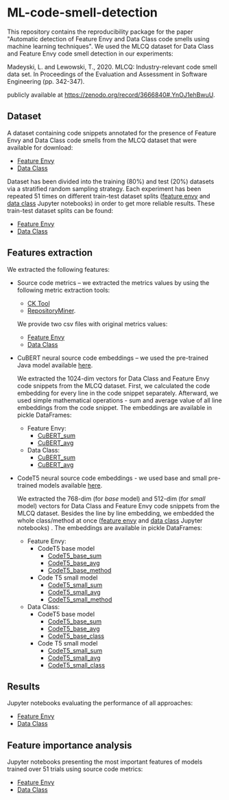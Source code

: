 # ML-code-smell-detection
This repository contains the reproducibility package for the paper "Automatic detection of Feature Envy and Data Class code smells using machine learning techniques". We used the MLCQ dataset for Data Class and Feature Envy code smell detection in our experiments:

Madeyski, L. and Lewowski, T., 2020. MLCQ: Industry-relevant code smell data set. In Proceedings of the Evaluation and Assessment in Software Engineering (pp. 342-347).

publicly available at https://zenodo.org/record/3666840#.YnOJ1ehBwuU. 

## Dataset
A dataset containing code snippets annotated for the presence of Feature Envy and Data Class code smells from the MLCQ dataset that were available for download:
* [Feature Envy](https://github.com/milica-skipina/ML-code-smell-detection/blob/main/feature_envy/data/feature_envy.csv)
* [Data Class](https://github.com/milica-skipina/ML-code-smell-detection/blob/main/data_class/data/data_class.csv)

Dataset has been divided into the training (80%) and test (20%) datasets via a stratified random sampling strategy. Each experiment has been repeated 51 times on different train-test dataset splits ([feature envy](https://github.com/milica-skipina/ML-code-smell-detection/blob/main/feature_envy/data/Train_Test_Split.ipynb) and [data class](https://github.com/milica-skipina/ML-code-smell-detection/blob/main/data_class/data/Train_Test_Split.ipynb) Jupyter notebooks) in order to get more reliable results. These train-test dataset splits can be found:
* [Feature Envy](https://github.com/milica-skipina/ML-code-smell-detection/tree/main/feature_envy/data/data_splits)
* [Data Class](https://github.com/milica-skipina/ML-code-smell-detection/tree/main/data_class/data/data_splits)

## Features extraction
We extracted the following features:
* Source code metrics – we extracted the metrics values by using the following metric extraction tools:
  * [CK Tool](https://github.com/mauricioaniche/ck/)
  * [RepositoryMiner](https://github.com/antoineBarbez/RepositoryMiner/).

   We provide two csv files with original metrics values:
    * [Feature Envy](https://github.com/milica-skipina/ML-code-smell-detection/blob/main/feature_envy/data/embedded_datasets/metrics_dataset.csv)
    * [Data Class](https://github.com/milica-skipina/ML-code-smell-detection/blob/main/data_class/data/embedded_datasets/metrics_dataset.csv)
  
* CuBERT neural source code embeddings – we used the pre-trained Java model available [here](https://github.com/google-research/google-research/tree/master/cubert).

  We extracted the 1024-dim vectors for Data Class and Feature Envy code snippets from the MLCQ dataset. First, we calculated the code embedding for every line in the code snippet separately. Afterward, we used simple mathematical operations - sum and average value of all line embeddings from the code snippet. The embeddings are available in pickle DataFrames:
  * Feature Envy:
    * [CuBERT_sum](https://github.com/milica-skipina/ML-code-smell-detection/blob/main/feature_envy/data/embedded_datasets/cubert_embedding_sum.pkl)
    * [CuBERT_avg](https://github.com/milica-skipina/ML-code-smell-detection/blob/main/feature_envy/data/embedded_datasets/cubert_embedding_avg.pkl)
  * Data Class:
    * [CuBERT_sum](https://github.com/milica-skipina/ML-code-smell-detection/blob/main/data_class/data/embedded_datasets/cubert_embedding_sum.pkl)
    * [CuBERT_avg](https://github.com/milica-skipina/ML-code-smell-detection/blob/main/data_class/data/embedded_datasets/cubert_embedding_avg.pkl)

* CodeT5 neural source code embeddings - we used base and small pre-trained models available [here](https://console.cloud.google.com/storage/browser/sfr-codet5-data-research/pretrained_models;tab=objects?pageState=(%22StorageObjectListTable%22:(%22f%22:%22%255B%255D%22))&prefix=&forceOnObjectsSortingFiltering=false).

  We extracted the 768-dim (for *base* model) and 512-dim (for *small* model) vectors for Data Class and Feature Envy code snippets from the MLCQ dataset. Besides the line by line embedding, we embedded the whole class/method at once ([feature envy](https://github.com/milica-skipina/ML-code-smell-detection/blob/main/feature_envy/data/T5_embedding.py) and [data class](https://github.com/milica-skipina/ML-code-smell-detection/blob/main/data_class/data/T5_embedding.py) Jupyter notebooks) . The embeddings are available in pickle DataFrames:
  * Feature Envy:
    * CodeT5 base model 
      * [CodeT5_base_sum](https://github.com/milica-skipina/ML-code-smell-detection/blob/main/feature_envy/data/embedded_datasets/T5_base_line_sum.pkl)
      * [CodeT5_base_avg](https://github.com/milica-skipina/ML-code-smell-detection/blob/main/feature_envy/data/embedded_datasets/T5_base_line_avg.pkl)
      * [CodeT5_base_method](https://github.com/milica-skipina/ML-code-smell-detection/blob/main/feature_envy/data/embedded_datasets/T5_base.pkl)
    * Code T5 small model
      * [CodeT5_small_sum](https://github.com/milica-skipina/ML-code-smell-detection/blob/main/feature_envy/data/embedded_datasets/T5_small_line_sum.pkl)
      * [CodeT5_small_avg](https://github.com/milica-skipina/ML-code-smell-detection/blob/main/feature_envy/data/embedded_datasets/T5_small_line_avg.pkl)
      * [CodeT5_small_method](https://github.com/milica-skipina/ML-code-smell-detection/blob/main/feature_envy/data/embedded_datasets/T5_small.pkl)
  * Data Class:
    * CodeT5 base model 
      * [CodeT5_base_sum](https://github.com/milica-skipina/ML-code-smell-detection/blob/main/data_class/data/embedded_datasets/T5_base_line_sum.pkl)
      * [CodeT5_base_avg](https://github.com/milica-skipina/ML-code-smell-detection/blob/main/data_class/data/embedded_datasets/T5_base_line_avg.pkl)
      * [CodeT5_base_class](https://github.com/milica-skipina/ML-code-smell-detection/blob/main/data_class/data/embedded_datasets/T5_base.pkl)
    * Code T5 small model
      * [CodeT5_small_sum](https://github.com/milica-skipina/ML-code-smell-detection/blob/main/data_class/data/embedded_datasets/T5_small_line_sum.pkl)
      * [CodeT5_small_avg](https://github.com/milica-skipina/ML-code-smell-detection/blob/main/data_class/data/embedded_datasets/T5_small_line_avg.pkl)
      * [CodeT5_small_class](https://github.com/milica-skipina/ML-code-smell-detection/blob/main/data_class/data/embedded_datasets/T5_small.pkl)

## Results
Jupyter notebooks evaluating the performance of all approaches:
* [Feature Envy](https://github.com/milica-skipina/ML-code-smell-detection/blob/main/feature_envy/results/Results.ipynb)
* [Data Class](https://github.com/milica-skipina/ML-code-smell-detection/blob/main/data_class/results/Results.ipynb)

## Feature importance analysis
Jupyter notebooks presenting the most important features of models trained over 51 trials using source code metrics:
* [Feature Envy](https://github.com/milica-skipina/ML-code-smell-detection/blob/main/feature_envy/results/ML_metrics_Feature_Importance.ipynb)
* [Data Class](https://github.com/milica-skipina/ML-code-smell-detection/blob/main/data_class/results/ML_metrics_Feature_Importance.ipynb)
